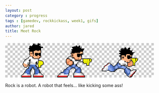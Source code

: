 ```yaml
---
layout: post
category : progress
tags : [gamedev, rockkickass, week1, gifs]
author: jared
title: Meet Rock
---
```


<img src="/assets/posts/meet-rock/rock-sprite.png" />

Rock is a robot. A robot that feels... like kicking some ass!
